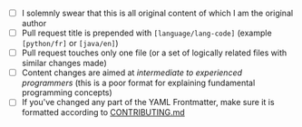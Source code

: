 - [ ] I solemnly swear that this is all original content of which I am the original author
- [ ] Pull request title is prepended with `[language/lang-code]` (example `[python/fr]` or `[java/en]`)
- [ ] Pull request touches only one file (or a set of logically related files with similar changes made)
- [ ] Content changes are aimed at *intermediate to experienced programmers* (this is a poor format for explaining fundamental programming concepts)
- [ ] If you've changed any part of the YAML Frontmatter, make sure it is formatted according to [CONTRIBUTING.md](https://github.com/adambard/learnxinyminutes-docs/blob/master/CONTRIBUTING.md)
